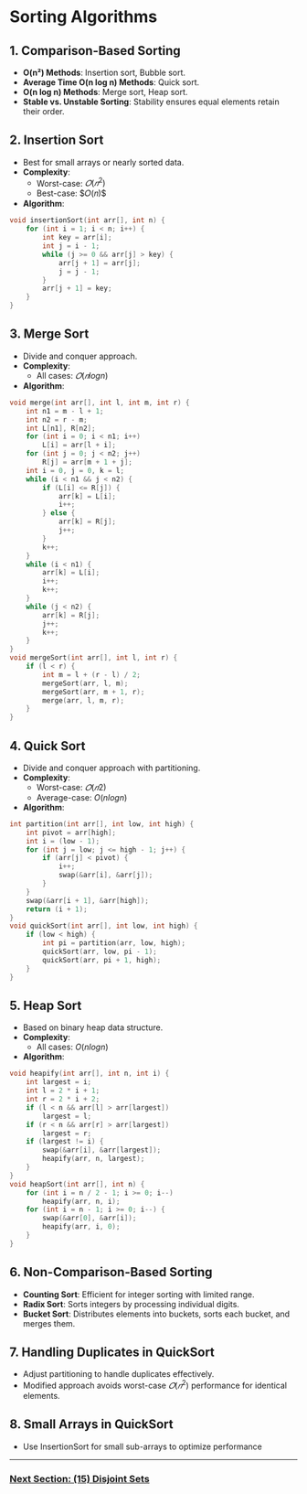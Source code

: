# Sorting Algorithms
## 1. Comparison-Based Sorting

- **O(n²) Methods**: Insertion sort, Bubble sort.
- **Average Time O(n log n) Methods**: Quick sort.
- **O(n log n) Methods**: Merge sort, Heap sort.
- **Stable vs. Unstable Sorting**: Stability ensures equal elements retain their order.

## 2. Insertion Sort
- Best for small arrays or nearly sorted data.
- **Complexity**:
  - Worst-case: $𝑂(𝑛^2)$
  - Best-case: \$𝑂(𝑛)$
- **Algorithm**:
```cpp
void insertionSort(int arr[], int n) {
    for (int i = 1; i < n; i++) {
        int key = arr[i];
        int j = i - 1;
        while (j >= 0 && arr[j] > key) {
            arr[j + 1] = arr[j];
            j = j - 1;
        }
        arr[j + 1] = key;
    }
}
```
## 3. Merge Sort
- Divide and conquer approach.
- **Complexity**:
  - All cases: $𝑂(𝑛 log n)$
- **Algorithm**:
```cpp
void merge(int arr[], int l, int m, int r) {
    int n1 = m - l + 1;
    int n2 = r - m;
    int L[n1], R[n2];
    for (int i = 0; i < n1; i++)
        L[i] = arr[l + i];
    for (int j = 0; j < n2; j++)
        R[j] = arr[m + 1 + j];
    int i = 0, j = 0, k = l;
    while (i < n1 && j < n2) {
        if (L[i] <= R[j]) {
            arr[k] = L[i];
            i++;
        } else {
            arr[k] = R[j];
            j++;
        }
        k++;
    }
    while (i < n1) {
        arr[k] = L[i];
        i++;
        k++;
    }
    while (j < n2) {
        arr[k] = R[j];
        j++;
        k++;
    }
}
void mergeSort(int arr[], int l, int r) {
    if (l < r) {
        int m = l + (r - l) / 2;
        mergeSort(arr, l, m);
        mergeSort(arr, m + 1, r);
        merge(arr, l, m, r);
    }
}
```

## 4. Quick Sort
- Divide and conquer approach with partitioning.
- **Complexity**:
  - Worst-case: $𝑂(𝑛2)$
  - Average-case: $O(nlog n)$
- **Algorithm**:
```cpp
int partition(int arr[], int low, int high) {
    int pivot = arr[high];
    int i = (low - 1);
    for (int j = low; j <= high - 1; j++) {
        if (arr[j] < pivot) {
            i++;
            swap(&arr[i], &arr[j]);
        }
    }
    swap(&arr[i + 1], &arr[high]);
    return (i + 1);
}
void quickSort(int arr[], int low, int high) {
    if (low < high) {
        int pi = partition(arr, low, high);
        quickSort(arr, low, pi - 1);
        quickSort(arr, pi + 1, high);
    }
}
```
## 5. Heap Sort 
- Based on binary heap data structure.
- **Complexity**:
  - All cases: $O(nlog n)$
- **Algorithm**:
```cpp
void heapify(int arr[], int n, int i) {
    int largest = i;
    int l = 2 * i + 1;
    int r = 2 * i + 2;
    if (l < n && arr[l] > arr[largest])
        largest = l;
    if (r < n && arr[r] > arr[largest])
        largest = r;
    if (largest != i) {
        swap(&arr[i], &arr[largest]);
        heapify(arr, n, largest);
    }
}
void heapSort(int arr[], int n) {
    for (int i = n / 2 - 1; i >= 0; i--)
        heapify(arr, n, i);
    for (int i = n - 1; i >= 0; i--) {
        swap(&arr[0], &arr[i]);
        heapify(arr, i, 0);
    }
}
```
## 6. Non-Comparison-Based Sorting 
- **Counting Sort**: Efficient for integer sorting with limited range.
- **Radix Sort**: Sorts integers by processing individual digits.
- **Bucket Sort**: Distributes elements into buckets, sorts each bucket, and merges them.

## 7. Handling Duplicates in QuickSort 
- Adjust partitioning to handle duplicates effectively.
- Modified approach avoids worst-case $𝑂(𝑛^2)$ performance for identical elements.


## 8. Small Arrays in QuickSort
- Use InsertionSort for small sub-arrays to optimize performance



---

### [Next Section: (15) Disjoint Sets](https://github.com/MarkShinozaki/CPTS223-AdvancedDataStructuresInCpp/tree/Lecture-Slides/(15)%20Disjoint%20Sets)
